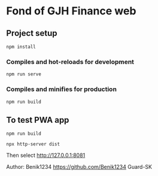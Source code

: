 # Fond of GJH Finance web

## Project setup
```
npm install
```

### Compiles and hot-reloads for development
```
npm run serve
```

### Compiles and minifies for production
```
npm run build
```

## To test PWA app

```
npm run build
```
```
npx http-server dist
```
Then select http://127.0.0.1:8081


Author: Benik1234 https://github.com/Benik1234
        Guard-SK
